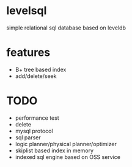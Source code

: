 levelsql
========

simple relational sql database based on leveldb

# features
* B+ tree based index
* add/delete/seek

# TODO
* performance test
* delete
* mysql protocol
* sql parser
* logic planner/physical planner/optimizer
* skiplist based index in memory
* indexed sql engine based on OSS service